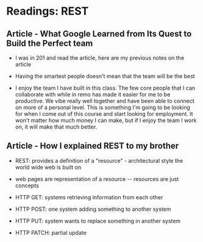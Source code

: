 # Readings: REST

## Article - What Google Learned from Its Quest to Build the Perfect team

- I was in 201 and read the article, here are my previous notes on the article

- Having the smartest people doesn't mean that the team will be the best

- I enjoy the team I have built in this class. The few core people that I can collaborate with while in remo has made it easier for me to be productive. We vibe really well together and have been able to connect on more of a personal level. This is something I'm going to be looking for when I come out of this course and start looking for employment. It won't matter how much money I can make, but if I enjoy the team I work on, it will make that much better.

## Article - How I explained REST to my brother

- REST: provides a definition of a "resource" - architectural style the world wide web is built on

- web pages are representation of a resource -- resources are just concepts

- HTTP GET: systems retrieving information from each other
- HTTP POST: one system adding something to another system
- HTTP PUT: system wants to replace something in another system
- HTTP PATCH: partial update
